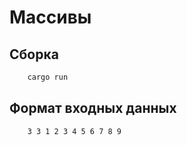 # Массивы

## Сборка

```bash
    cargo run
```

## Формат входных данных

```text
    3 3 1 2 3 4 5 6 7 8 9
```
